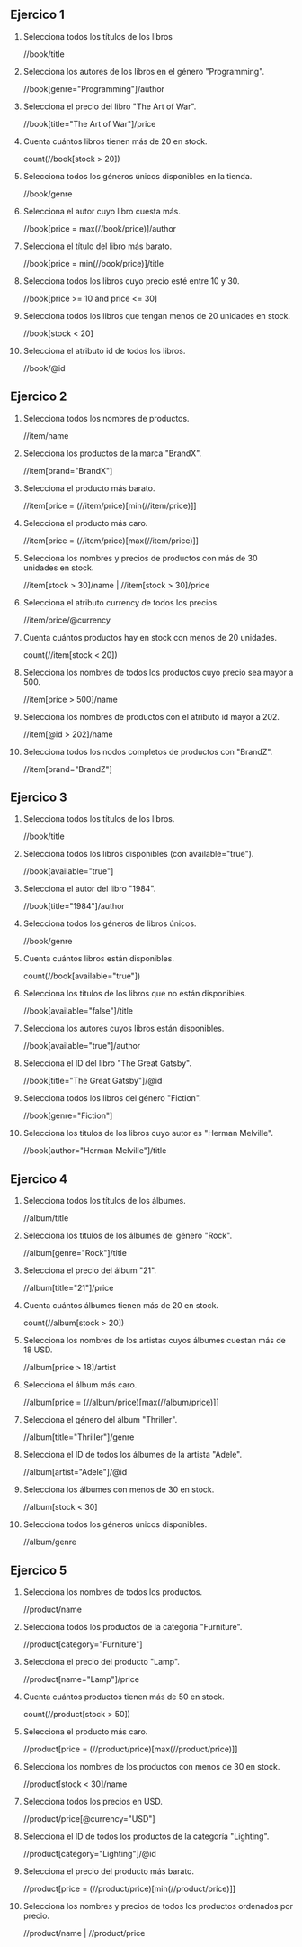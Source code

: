 ## Ejercico 1
1. Selecciona todos los títulos de los libros
   
   //book/title
2. Selecciona los autores de los libros en el género "Programming".
   
   //book[genre="Programming"]/author
3. Selecciona el precio del libro "The Art of War".
   
   //book[title="The Art of War"]/price
4. Cuenta cuántos libros tienen más de 20 en stock.
   
   count(//book[stock > 20])
5. Selecciona todos los géneros únicos disponibles en la tienda.
   
   //book/genre
6. Selecciona el autor cuyo libro cuesta más.
   
   //book[price = max(//book/price)]/author
7. Selecciona el título del libro más barato.
   
   //book[price = min(//book/price)]/title
8. Selecciona todos los libros cuyo precio esté entre 10 y 30.
   
   //book[price >= 10 and price <= 30]
9.  Selecciona todos los libros que tengan menos de 20 unidades en stock.
    
    //book[stock < 20]
10. Selecciona el atributo id de todos los libros.
    
    //book/@id
## Ejercico 2
1. Selecciona todos los nombres de productos.
   
   //item/name
2. Selecciona los productos de la marca "BrandX".
   
   //item[brand="BrandX"]
3. Selecciona el producto más barato.
   
   //item[price = (//item/price)[min(//item/price)]]
4. Selecciona el producto más caro.
   
   //item[price = (//item/price)[max(//item/price)]]
5. Selecciona los nombres y precios de productos con más de 30 unidades en stock.
   
   //item[stock > 30]/name | //item[stock > 30]/price
6. Selecciona el atributo currency de todos los precios.
   
   //item/price/@currency
7. Cuenta cuántos productos hay en stock con menos de 20 unidades.
   
   count(//item[stock < 20])
8. Selecciona los nombres de todos los productos cuyo precio sea mayor a 500.
   
   //item[price > 500]/name
9.  Selecciona los nombres de productos con el atributo id mayor a 202.
    
    //item[@id > 202]/name
10. Selecciona todos los nodos completos de productos con "BrandZ".
    
    //item[brand="BrandZ"]
## Ejercico 3
1. Selecciona todos los títulos de los libros.
   
   //book/title
2. Selecciona todos los libros disponibles (con available="true").
   
   //book[available="true"]
3. Selecciona el autor del libro "1984".
   
   //book[title="1984"]/author
4. Selecciona todos los géneros de libros únicos.
   
   //book/genre
5. Cuenta cuántos libros están disponibles.
   
   count(//book[available="true"])
6. Selecciona los títulos de los libros que no están disponibles.
   
   //book[available="false"]/title
7. Selecciona los autores cuyos libros están disponibles.
   
   //book[available="true"]/author
8. Selecciona el ID del libro "The Great Gatsby".
   
   //book[title="The Great Gatsby"]/@id
9.  Selecciona todos los libros del género "Fiction".
    
    //book[genre="Fiction"]
10. Selecciona los títulos de los libros cuyo autor es "Herman Melville".
    
    //book[author="Herman Melville"]/title
## Ejercico 4
1. Selecciona todos los títulos de los álbumes.
   
   //album/title
2. Selecciona los títulos de los álbumes del género "Rock".
   
   //album[genre="Rock"]/title
3. Selecciona el precio del álbum "21".
   
   //album[title="21"]/price
4. Cuenta cuántos álbumes tienen más de 20 en stock.
   
   count(//album[stock > 20])
5. Selecciona los nombres de los artistas cuyos álbumes cuestan más de 18 USD.
   
   //album[price > 18]/artist
6. Selecciona el álbum más caro.
   
   //album[price = (//album/price)[max(//album/price)]]
7. Selecciona el género del álbum "Thriller".
   
   //album[title="Thriller"]/genre
8. Selecciona el ID de todos los álbumes de la artista "Adele".
   
   //album[artist="Adele"]/@id
9.  Selecciona los álbumes con menos de 30 en stock.
    
    //album[stock < 30]
10. Selecciona todos los géneros únicos disponibles.
    
    //album/genre
## Ejercico 5
1. Selecciona los nombres de todos los productos.
   
   //product/name
2. Selecciona todos los productos de la categoría "Furniture".
   
   //product[category="Furniture"]
3. Selecciona el precio del producto "Lamp".
   
   //product[name="Lamp"]/price
4. Cuenta cuántos productos tienen más de 50 en stock.
   
   count(//product[stock > 50])
5. Selecciona el producto más caro.
   
   //product[price = (//product/price)[max(//product/price)]]
6. Selecciona los nombres de los productos con menos de 30 en stock.
   
   //product[stock < 30]/name
7. Selecciona todos los precios en USD.
   
   //product/price[@currency="USD"]
8. Selecciona el ID de todos los productos de la categoría "Lighting".
   
   //product[category="Lighting"]/@id
9.  Selecciona el precio del producto más barato.
    
    //product[price = (//product/price)[min(//product/price)]]
   
10. Selecciona los nombres y precios de todos los productos ordenados por precio.
    
    //product/name | //product/price